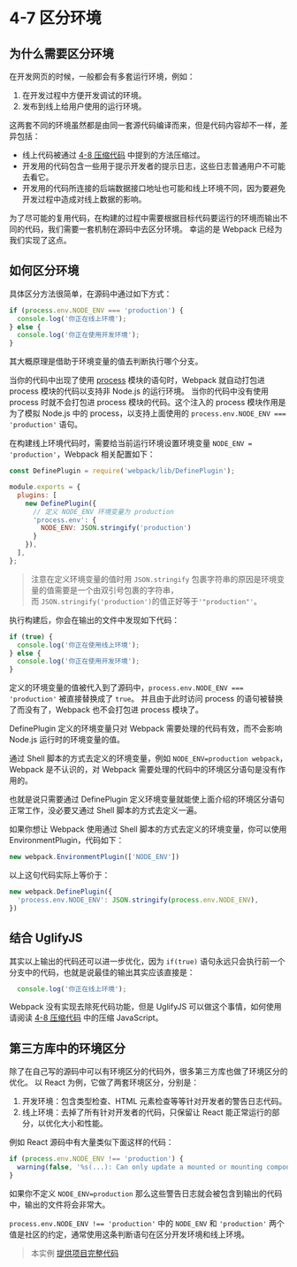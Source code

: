 # 4-7 区分环境

## 为什么需要区分环境

在开发网页的时候，一般都会有多套运行环境，例如：

1.  在开发过程中方便开发调试的环境。
2.  发布到线上给用户使用的运行环境。

这两套不同的环境虽然都是由同一套源代码编译而来，但是代码内容却不一样，差异包括：

*   线上代码被通过 [4-8 压缩代码](./quarter4-8.html) 中提到的方法压缩过。
*   开发用的代码包含一些用于提示开发者的提示日志，这些日志普通用户不可能去看它。
*   开发用的代码所连接的后端数据接口地址也可能和线上环境不同，因为要避免开发过程中造成对线上数据的影响。

为了尽可能的复用代码，在构建的过程中需要根据目标代码要运行的环境而输出不同的代码，我们需要一套机制在源码中去区分环境。 幸运的是 Webpack 已经为我们实现了这点。

## 如何区分环境

具体区分方法很简单，在源码中通过如下方式：

```js
if (process.env.NODE_ENV === 'production') {
  console.log('你正在线上环境');
} else {
  console.log('你正在使用开发环境');
}

```

其大概原理是借助于环境变量的值去判断执行哪个分支。

当你的代码中出现了使用 [process](https://nodejs.org/api/process.html) 模块的语句时，Webpack 就自动打包进 process 模块的代码以支持非 Node.js 的运行环境。 当你的代码中没有使用 process 时就不会打包进 process 模块的代码。这个注入的 process 模块作用是为了模拟 Node.js 中的 process，以支持上面使用的 `process.env.NODE_ENV === 'production'` 语句。

在构建线上环境代码时，需要给当前运行环境设置环境变量 `NODE_ENV = 'production'`，Webpack 相关配置如下：

```js
const DefinePlugin = require('webpack/lib/DefinePlugin');

module.exports = {
  plugins: [
    new DefinePlugin({
      // 定义 NODE_ENV 环境变量为 production
      'process.env': {
        NODE_ENV: JSON.stringify('production')
      }
    }),
  ],
};

```

> 注意在定义环境变量的值时用 `JSON.stringify` 包裹字符串的原因是环境变量的值需要是一个由双引号包裹的字符串，而 `JSON.stringify('production')`的值正好等于`'"production"'`。

执行构建后，你会在输出的文件中发现如下代码：

```js
if (true) {
  console.log('你正在使用线上环境');
} else {
  console.log('你正在使用开发环境');
}

```

定义的环境变量的值被代入到了源码中，`process.env.NODE_ENV === 'production'` 被直接替换成了 `true`。 并且由于此时访问 process 的语句被替换了而没有了，Webpack 也不会打包进 process 模块了。

DefinePlugin 定义的环境变量只对 Webpack 需要处理的代码有效，而不会影响 Node.js 运行时的环境变量的值。

通过 Shell 脚本的方式去定义的环境变量，例如 `NODE_ENV=production webpack`，Webpack 是不认识的，对 Webpack 需要处理的代码中的环境区分语句是没有作用的。

也就是说只需要通过 DefinePlugin 定义环境变量就能使上面介绍的环境区分语句正常工作，没必要又通过 Shell 脚本的方式去定义一遍。

如果你想让 Webpack 使用通过 Shell 脚本的方式去定义的环境变量，你可以使用 EnvironmentPlugin，代码如下：

```js
new webpack.EnvironmentPlugin(['NODE_ENV'])

```

以上这句代码实际上等价于：

```js
new webpack.DefinePlugin({
  'process.env.NODE_ENV': JSON.stringify(process.env.NODE_ENV),
})

```

## 结合 UglifyJS

其实以上输出的代码还可以进一步优化，因为 `if(true)` 语句永远只会执行前一个分支中的代码，也就是说最佳的输出其实应该直接是：

```js
  console.log('你正在线上环境');

```

Webpack 没有实现去除死代码功能，但是 UglifyJS 可以做这个事情，如何使用请阅读 [4-8 压缩代码](./quarter4-8.html) 中的压缩 JavaScript。

## 第三方库中的环境区分

除了在自己写的源码中可以有环境区分的代码外，很多第三方库也做了环境区分的优化。 以 React 为例，它做了两套环境区分，分别是：

1.  开发环境：包含类型检查、HTML 元素检查等等针对开发者的警告日志代码。
2.  线上环境：去掉了所有针对开发者的代码，只保留让 React 能正常运行的部分，以优化大小和性能。

例如 React 源码中有大量类似下面这样的代码：

```js
if (process.env.NODE_ENV !== 'production') {
  warning(false, '%s(...): Can only update a mounted or mounting component.... ')
}

```

如果你不定义 `NODE_ENV=production` 那么这些警告日志就会被包含到输出的代码中，输出的文件将会非常大。

`process.env.NODE_ENV !== 'production'` 中的 `NODE_ENV` 和 `'production'` 两个值是社区的约定，通常使用这条判断语句在区分开发环境和线上环境。

> 本实例 [提供项目完整代码](../projectDemo/4-7区分环境.zip)


